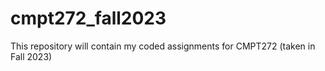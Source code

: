 # cmpt272_fall2023
This repository will contain my coded assignments for CMPT272 (taken in Fall 2023)

